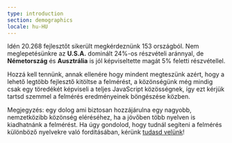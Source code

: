```yaml
---
type: introduction
section: demographics
locale: hu-HU
---
```


Idén 20.268 fejlesztőt sikerült megkérdeznünk 153 országból. Nem meglepetésünkre az **U.S.A.** dominált 24%-os részvételi aránnyal, de **Németország** és **Ausztrália** is jól képviseltette magát 5% feletti részvétellel.

Hozzá kell tennünk, annak ellenére hogy mindent megteszünk azért, hogy a lehető legtöbb fejlesztő kitöltse a felmérést, a közönségünk még mindig csak egy töredékét képviseli a teljes JavaScript közösségnek, így ezt kérjük tartsd szemmel a felmérés eredményeinek böngészése közben.

Megjegyzés: egy dolog ami biztosan hozzájárulna egy nagyobb, nemzetközibb közönség eléréséhez, ha a jövőben több nyelven is kiadhatnánk a felmérést. Ha úgy gondolod, hogy tudnál segíteni a felmérés különböző nyelvekre való fordításában, kérünk [tudasd velünk](https://github.com/StateOfJS/StateOfJS/issues/87)!